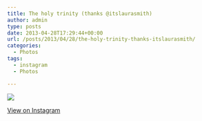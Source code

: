 ```yaml
---
title: The holy trinity (thanks @itslaurasmith)
author: admin
type: posts
date: 2013-04-28T17:29:44+00:00
url: /posts/2013/04/28/the-holy-trinity-thanks-itslaurasmith/
categories:
  - Photos
tags:
  - instagram
  - Photos

---
```

![][1]

<p class="view-instagram">
  <a href="http://instagram.com/p/YqByMKKlqx/">View on Instagram</a>
</p>

 [1]: http://distilleryimage1.s3.amazonaws.com/70949968b02811e2bb6122000a1f9d92_7.jpg